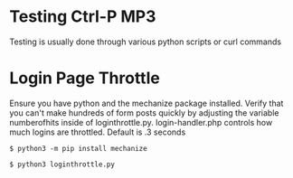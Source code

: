 # Testing Ctrl-P MP3
Testing is usually done through various python scripts or curl commands

# Login Page Throttle
Ensure you have python and the mechanize package installed. Verify that you can't make hundreds of form posts quickly by adjusting the variable numberofhits inside of loginthrottle.py. login-handler.php controls how much logins are throttled. Default is .3 seconds
```
$ python3 -m pip install mechanize
```
```
$ python3 loginthrottle.py
```